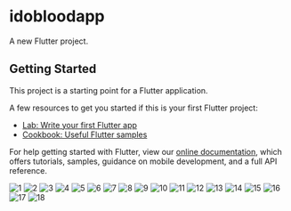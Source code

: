 # idobloodapp

A new Flutter project.

## Getting Started

This project is a starting point for a Flutter application.

A few resources to get you started if this is your first Flutter project:

- [Lab: Write your first Flutter app](https://flutter.dev/docs/get-started/codelab)
- [Cookbook: Useful Flutter samples](https://flutter.dev/docs/cookbook)

For help getting started with Flutter, view our
[online documentation](https://flutter.dev/docs), which offers tutorials,
samples, guidance on mobile development, and a full API reference.

![1](https://user-images.githubusercontent.com/45348941/85136301-064dcf80-b272-11ea-97be-1aa8f42ece95.png)
![2](https://user-images.githubusercontent.com/45348941/85136306-08179300-b272-11ea-8348-a5bc556ffbbd.png)
![3](https://user-images.githubusercontent.com/45348941/85136312-09e15680-b272-11ea-826d-8b2b90c78506.png)
![4](https://user-images.githubusercontent.com/45348941/85136315-0a79ed00-b272-11ea-8e83-be7f8eac7da2.png)
![5](https://user-images.githubusercontent.com/45348941/85136317-0bab1a00-b272-11ea-89f8-c96ad26b64f0.png)
![6](https://user-images.githubusercontent.com/45348941/85136320-0cdc4700-b272-11ea-9221-6566ddd1b6ee.png)
![7](https://user-images.githubusercontent.com/45348941/85136321-0d74dd80-b272-11ea-82bf-8fadca7fc110.png)
![8](https://user-images.githubusercontent.com/45348941/85136324-0e0d7400-b272-11ea-9d6b-a9c8913a4a2e.png)
![9](https://user-images.githubusercontent.com/45348941/85136329-0ea60a80-b272-11ea-9190-342cd55cac18.png)
![10](https://user-images.githubusercontent.com/45348941/85136330-0fd73780-b272-11ea-8b13-ff440dbb3a93.png)
![11](https://user-images.githubusercontent.com/45348941/85136338-106fce00-b272-11ea-82aa-1d6e245524c4.png)
![12](https://user-images.githubusercontent.com/45348941/85136345-11a0fb00-b272-11ea-8339-9da36de9c4a1.png)
![13](https://user-images.githubusercontent.com/45348941/85136347-12399180-b272-11ea-99fc-734c42174b85.png)
![14](https://user-images.githubusercontent.com/45348941/85136350-12d22800-b272-11ea-8d26-16f583238c76.png)
![15](https://user-images.githubusercontent.com/45348941/85136354-136abe80-b272-11ea-8337-c52bdce14f1e.png)
![16](https://user-images.githubusercontent.com/45348941/85136356-149beb80-b272-11ea-89a1-b18a01025a49.png)
![17](https://user-images.githubusercontent.com/45348941/85136357-15348200-b272-11ea-9adb-50a504c04c45.png)
![18](https://user-images.githubusercontent.com/45348941/85136361-15cd1880-b272-11ea-99cf-83fef11410a5.png)
